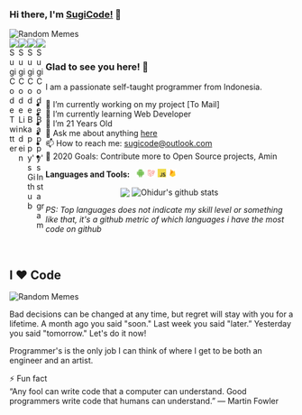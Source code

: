 ### Hi there, I'm [SugiCode!](https://www.instagram.com/sugicode) 👋

<img alt="Random Memes" height="250px" src="https://i.ibb.co/MC3yCW4/readme-header.png">
<br />
<a href="https://twitter.com/SugiCode">
  <img align="left" alt="SugiCode Twitter" width="16px" src="https://cdn.jsdelivr.net/npm/simple-icons@v3/icons/twitter.svg" />
</a>
<a href="https://www.linkedin.com/in/sugi-yono-29257b192">
  <img align="left" alt="SugiCode Linkdein" width="16px" src="https://cdn.jsdelivr.net/npm/simple-icons@v3/icons/linkedin.svg" />
</a>
<a href="https://github.com/sugicode">
  <img align="left" alt="SugiCode Bappy's Github" width="16px" src="https://cdn.jsdelivr.net/npm/simple-icons@v3/icons/github.svg" />
</a>
<a href="https://instagram.com/sugicode">
  <img align="left" alt="SugiCode Bappy's Instagram" width="16px" src="https://cdn.jsdelivr.net/npm/simple-icons@v3/icons/instagram.svg" />
</a>

<br />

### Glad to see you here! 🤩 &nbsp;

I am a passionate self-taught programmer from Indonesia.
- 🔭 I’m currently working on my project [To Mail]
- 🌱 I’m currently learning Web Developer
- 👯 I’m 21 Years Old
- 💬 Ask me about anything [here](https://instagram.com/SugiCode)
- 📫 How to reach me: sugicode@outlook.com <br>
- 🥅 2020 Goals: Contribute more to Open Source projects, Amin

**Languages and Tools:** &nbsp;
<code><img height="15" src="https://raw.githubusercontent.com/github/explore/80688e429a7d4ef2fca1e82350fe8e3517d3494d/topics/android/android.png"></code>
<code><img height="15" src="https://raw.githubusercontent.com/github/explore/56a826d05cf762b2b50ecbe7d492a839b04f3fbf/topics/laravel/laravel.png"></code>
<code><img height="15" src="https://raw.githubusercontent.com/github/explore/80688e429a7d4ef2fca1e82350fe8e3517d3494d/topics/javascript/javascript.png"></code>
<code><img height="15" src="https://raw.githubusercontent.com/github/explore/80688e429a7d4ef2fca1e82350fe8e3517d3494d/topics/firebase/firebase.png"></code>


<p align="center">
  <img align="center" src="https://github-readme-stats.vercel.app/api/top-langs/?username=ohidurbappy&theme=radical&hide_langs_below=1&layout=compact" />
  <img align="center" src="https://github-readme-stats.vercel.app/api?username=ohidurbappy&show_icons=true&theme=radical&line_height=21" alt="Ohidur's github stats"/>
</p>

*PS: Top languages does not indicate my skill level or something like that, it's a github metric of which languages i have the most code on github*

<br />


## I ❤️ Code

<img alt="Random Memes" height="250px" src="https://img.favpng.com/4/14/21/programming-language-python-computer-programming-source-code-png-favpng-DWrruQadHLv1Pc8kSG58aEcjT.jpg">

Bad decisions can be changed at any time, but regret will stay with you for a lifetime.
A month ago you said "soon." Last week you said "later.” 
Yesterday you said "tomorrow."
Let's do it now!

Programmer's is the only job I can think of where I get to be both an engineer and an artist.

⚡ Fun fact <br>
“Any fool can write code that a computer can understand. Good programmers write code that humans can understand.” — Martin Fowler
